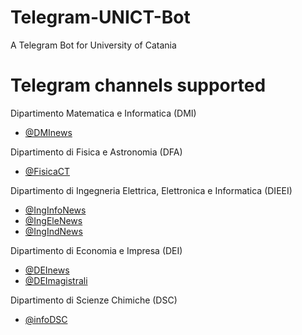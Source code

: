 # Telegram-UNICT-Bot
A Telegram Bot for University of Catania

# Telegram channels supported

Dipartimento Matematica e Informatica (DMI)
- [@DMInews](https://t.me/dminews)

Dipartimento di Fisica e Astronomia (DFA)
- [@FisicaCT](https://t.me/fisicact)

Dipartimento di Ingegneria Elettrica, Elettronica e Informatica (DIEEI)
- [@IngInfoNews](https://t.me/inginfonews)
- [@IngEleNews](https://t.me/ingelenews)
- [@IngIndNews](https://t.me/ingindnews)

Dipartimento di Economia e Impresa (DEI)
- [@DEInews](https://t.me/deinews)
- [@DEImagistrali](https://t.me/deimagistrali)

Dipartimento di Scienze Chimiche (DSC)
- [@infoDSC](https://t.me/infoDSC)
